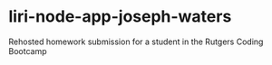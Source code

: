 # liri-node-app-joseph-waters
Rehosted homework submission for a student in the Rutgers Coding Bootcamp

